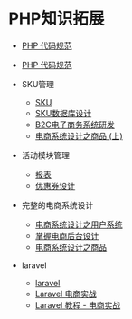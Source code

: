 PHP知识拓展
===

- [PHP 代码规范](https://github.com/hfcorriez/fig-standards/blob/zh_CN/%E6%8E%A5%E5%8F%97/PSR-2-coding-style-guide.md)
- [PHP 代码规范](http://segmentfault.com/a/1190000000443795)

- SKU管理
  - [SKU](https://wenku.baidu.com/view/9e8de10e6c85ec3a87c2c5c5.html)
  - [SKU数据库设计](http://blog.kevin2020.com/better/articles/2018/01/08/1515421806301.html) 
  - [B2C电子商务系统研发](https://www.kancloud.cn/hx78/sql/452518B2C) 
  - [电商系统设计之商品 (上)](https://juejin.im/entry/5b433c6fe51d4518ef2cb17c)
  
- 活动模块管理
  - [报表](https://www.cnblogs.com/mmmjiang13/archive/2012/07/05/2575538.html)
  - [优惠券设计](https://www.jianshu.com/p/fc12e43297e6)
  
- 完整的电商系统设计
  - [电商系统设计之用户系统](https://segmentfault.com/a/1190000015294891)
  - [掌握电商后台设计](http://www.yixieshi.com/78740.html)
  - [电商系统设计之商品](https://segmentfault.com/a/1190000015887494)
  
- laravel
  - [laravel](https://laravel.com/)
  - [Laravel 电商实战](https://github.com/summerblue/laravel-shop)
  - [Laravel 教程 - 电商实战](https://laravel-china.org/courses/laravel-shop)